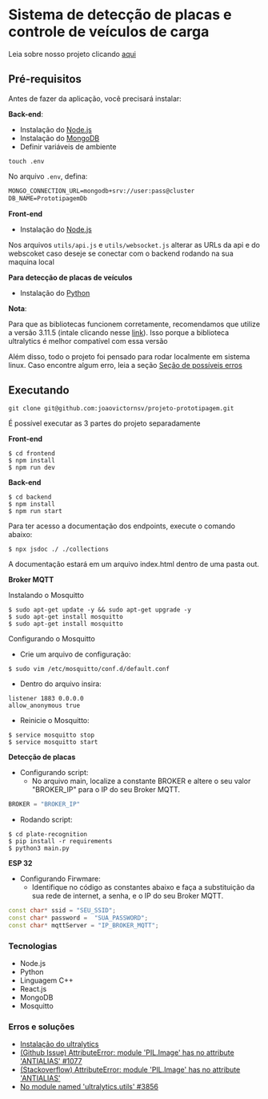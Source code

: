 # Sistema de detecção de placas e controle de veículos de carga

Leia sobre nosso projeto clicando [aqui](./README.md)

## Pré-requisitos

Antes de fazer da aplicação, você precisará instalar:

**Back-end**:
- Instalação do [Node.js](https://nodejs.org/en)
- Instalação do [MongoDB](https://www.mongodb.com/docs/manual/installation/)
- Definir variáveis de ambiente

```shell
touch .env
```

No arquivo `.env`, defina:

```txt
MONGO_CONNECTION_URL=mongodb+srv://user:pass@cluster
DB_NAME=PrototipagemDb
```

**Front-end**
- Instalação do [Node.js](https://nodejs.org/en)

Nos arquivos `utils/api.js` e `utils/websocket.js` alterar as URLs da api e do webscoket caso deseje se conectar com o backend rodando na sua maquina local


**Para detecção de placas de veículos**
- Instalação do [Python](https://www.python.org/)

**Nota**:

Para que as bibliotecas funcionem corretamente, recomendamos que utilize a versão 3.11.5 (intale clicando nesse [link](https://www.python.org/downloads/release/python-3115/)). Isso porque a biblioteca ultralytics é melhor compatível com essa versão

Além disso, todo o projeto foi pensado para rodar localmente em sistema linux. Caso encontre algum erro, leia a seção [Seção de possíveis erros](#erros-e-soluções)

## Executando

```shell
git clone git@github.com:joaovictornsv/projeto-prototipagem.git
```

É possível executar as 3 partes do projeto separadamente

**Front-end**

```shell
$ cd frontend
$ npm install
$ npm run dev
```

**Back-end**

```shell
$ cd backend
$ npm install 
$ npm run start
```

Para ter acesso a documentação dos endpoints, execute o comando abaixo:
```shell
$ npx jsdoc ./ ./collections
```

A documentação estará em um arquivo index.html dentro de uma pasta out.

**Broker MQTT**

Instalando o Mosquitto

```shell
$ sudo apt-get update -y && sudo apt-get upgrade -y
$ sudo apt-get install mosquitto
$ sudo apt-get install mosquitto
```

Configurando o Mosquitto

-  Crie um arquivo de configuração:
```shell
$ sudo vim /etc/mosquitto/conf.d/default.conf
```

- Dentro do arquivo insira:
```
listener 1883 0.0.0.0
allow_anonymous true
```

- Reinicie o Mosquitto:
```shell
$ service mosquitto stop
$ service mosquitto start
```

**Detecção de placas**

- Configurando script:
    - No arquivo main, localize a constante BROKER e altere o seu valor "BROKER_IP" para o IP do seu Broker MQTT.
```py
BROKER = "BROKER_IP"
```

- Rodando script:
```shell
$ cd plate-recognition
$ pip install -r requirements
$ python3 main.py
```

**ESP 32**

- Configurando Firwmare:
    - Identifique no código as constantes abaixo e faça a substituição da sua rede de internet, a senha, e o IP do seu Broker MQTT.
```cpp
const char* ssid = "SEU_SSID";
const char* password =  "SUA_PASSWORD";
const char* mqttServer = "IP_BROKER_MQTT";
```

### Tecnologias
- Node.js
- Python
- Linguagem C++
- React.js
- MongoDB
- Mosquitto

### Erros e soluções

- [Instalação do ultralytics](https://stackoverflow.com/questions/75356032/error-in-installing-ultralytics-in-python-as-they-have-conflicting-dependencies)
- [(Github Issue) AttributeError: module 'PIL.Image' has no attribute 'ANTIALIAS' #1077
](https://github.com/JaidedAI/EasyOCR/issues/1077)
- [(Stackoverflow) AttributeError: module 'PIL.Image' has no attribute 'ANTIALIAS'](https://stackoverflow.com/questions/76616042/attributeerror-module-pil-image-has-no-attribute-antialias)
- [No module named 'ultralytics.utils' #3856](https://github.com/ultralytics/ultralytics/issues/3856)
